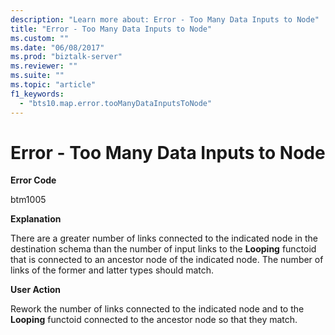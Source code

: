 ```yaml
---
description: "Learn more about: Error - Too Many Data Inputs to Node"
title: "Error - Too Many Data Inputs to Node"
ms.custom: ""
ms.date: "06/08/2017"
ms.prod: "biztalk-server"
ms.reviewer: ""
ms.suite: ""
ms.topic: "article"
f1_keywords: 
  - "bts10.map.error.tooManyDataInputsToNode"
---
```

# Error - Too Many Data Inputs to Node
**Error Code**  
  
 btm1005  
  
 **Explanation**  
  
 There are a greater number of links connected to the indicated node in the destination schema than the number of input links to the **Looping** functoid that is connected to an ancestor node of the indicated node. The number of links of the former and latter types should match.  
  
 **User Action**  
  
 Rework the number of links connected to the indicated node and to the **Looping** functoid connected to the ancestor node so that they match.
